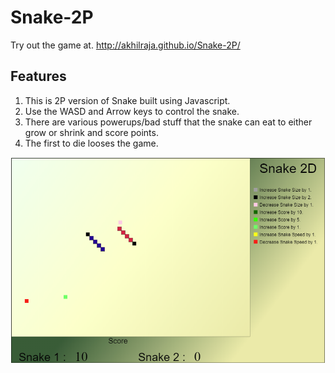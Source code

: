 # Snake-2P
Try out the game at.
http://akhilraja.github.io/Snake-2P/


## Features 

1. This is 2P version of Snake built using Javascript.
2. Use the WASD and Arrow keys to control the snake.
3. There are various powerups/bad stuff that the snake can eat to either grow or shrink and score points.
4. The first to die looses the game.

![Alt text](assets-readme/Snake.PNG?raw=true "Optional Title")


